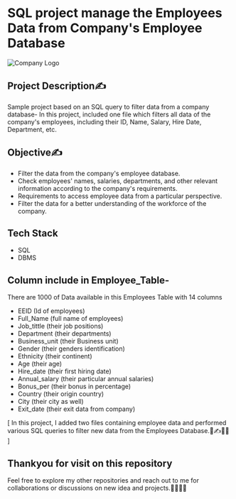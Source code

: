 
# SQL project manage the Employees Data from Company's Employee Database

![Company Logo](https://github.com/abhaymishra24/SQL_project_Employees_Data/blob/main/Company_logo2.png)

## Project Description✍️

Sample project based on an SQL query to filter data from a company database- In this project, included one file which filters all data of the company's employees, including their ID, Name, Salary, Hire Date, Department, etc.

## Objective✍️
 - Filter the data from the company's employee database.
 - Check employees' names, salaries, departments, and other relevant information according to the company's requirements.
 - Requirements to access employee data from a particular perspective.
 - Filter the data for a better understanding of the workforce of the company.

## Tech Stack
- SQL
- DBMS

## Column include in Employee_Table-

There are 1000 of Data available in this Employees Table with 14 columns

- EEID            (Id of employees)
- Full_Name       (full name of employees)  
- Job_tittle      (their job positions) 
- Department      (their departments)
- Business_unit   (their Business unit)
- Gender          (their genders identification)
- Ethnicity       (their continent)
- Age             (their age)
- Hire_date       (their first hiring date)
- Annual_salary   (their particular annual salaries)
- Bonus_per       (their bonus in percentage)
- Country         (their origin country)
- City            (their city as well)
- Exit_date       (their exit data from company)

[ In this project, I added two files containing employee data and performed various SQL queries to filter new data from the Employees Database.📄✍️🧑‍💻 ]

## Thankyou for visit on this repository
Feel free to explore my other repositories and reach out to me for collaborations or discussions on new idea and projects.🤝😊🧑‍💻
